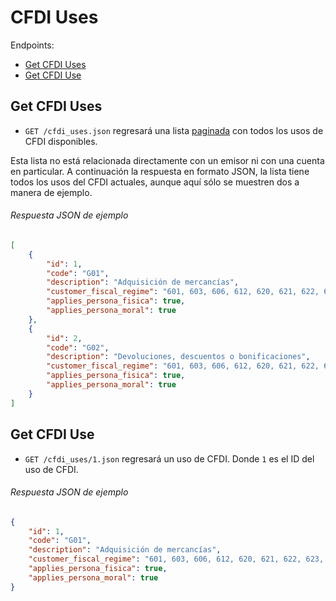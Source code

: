 
CFDI Uses
=========

Endpoints:

- [Get CFDI Uses](#get-cfdi-uses)
- [Get CFDI Use](#get-cfdi-use)


Get CFDI Uses
-------------

* `GET /cfdi_uses.json` regresará una lista [paginada](https://github.com/avendaMX/api-doc/blob/master/README.md#paginacion) con todos los usos de CFDI disponibles.

Esta lista no está relacionada directamente con un emisor ni con una cuenta en particular. A continuación la respuesta en formato JSON, la lista tiene todos los usos del CFDI actuales, aunque aquí sólo se muestren dos a manera de ejemplo.

###### Respuesta JSON de ejemplo
```json
[
    {
        "id": 1,
        "code": "G01",
        "description": "Adquisición de mercancías",
        "customer_fiscal_regime": "601, 603, 606, 612, 620, 621, 622, 623, 624, 625,626",
        "applies_persona_fisica": true,
        "applies_persona_moral": true
    },
    {
        "id": 2,
        "code": "G02",
        "description": "Devoluciones, descuentos o bonificaciones",
        "customer_fiscal_regime": "601, 603, 606, 612, 620, 621, 622, 623, 624, 625,626",
        "applies_persona_fisica": true,
        "applies_persona_moral": true
    }
]
```

Get CFDI Use
-------------

* `GET /cfdi_uses/1.json` regresará un uso de CFDI. Donde `1` es el ID del uso de CFDI.


###### Respuesta JSON de ejemplo
```json
{
    "id": 1,
    "code": "G01",
    "description": "Adquisición de mercancías",
    "customer_fiscal_regime": "601, 603, 606, 612, 620, 621, 622, 623, 624, 625,626",
    "applies_persona_fisica": true,
    "applies_persona_moral": true
}
```